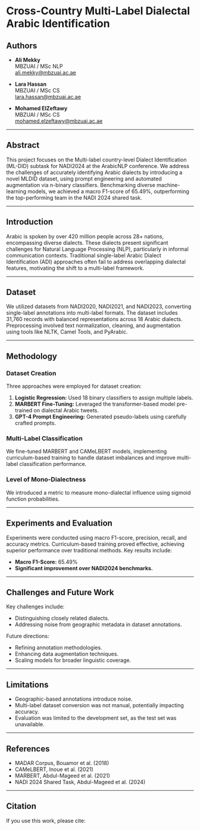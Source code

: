 # Cross-Country Multi-Label Dialectal Arabic Identification

## Authors
- **Ali Mekky**  
  MBZUAI / MSc NLP  
  [ali.mekky@mbzuai.ac.ae](mailto:ali.mekky@mbzuai.ac.ae)

- **Lara Hassan**  
  MBZUAI / MSc CS  
  [lara.hassan@mbzuai.ac.ae](mailto:lara.hassan@mbzuai.ac.ae)

- **Mohamed ElZeftawy**  
  MBZUAI / MSc CS  
  [mohamed.elzeftawy@mbzuai.ac.ae](mailto:mohamed.elzeftawy@mbzuai.ac.ae)

---

## Abstract
This project focuses on the Multi-label country-level Dialect Identification (ML-DID) subtask for NADI2024 at the ArabicNLP conference. We address the challenges of accurately identifying Arabic dialects by introducing a novel MLDID dataset, using prompt engineering and automated augmentation via n-binary classifiers. Benchmarking diverse machine-learning models, we achieved a macro F1-score of 65.49%, outperforming the top-performing team in the NADI 2024 shared task.

---

## Introduction
Arabic is spoken by over 420 million people across 28+ nations, encompassing diverse dialects. These dialects present significant challenges for Natural Language Processing (NLP), particularly in informal communication contexts. Traditional single-label Arabic Dialect Identification (ADI) approaches often fail to address overlapping dialectal features, motivating the shift to a multi-label framework.

---

## Dataset
We utilized datasets from NADI2020, NADI2021, and NADI2023, converting single-label annotations into multi-label formats. The dataset includes 31,760 records with balanced representations across 18 Arabic dialects. Preprocessing involved text normalization, cleaning, and augmentation using tools like NLTK, Camel Tools, and PyArabic.

---

## Methodology
### Dataset Creation
Three approaches were employed for dataset creation:
1. **Logistic Regression:** Used 18 binary classifiers to assign multiple labels.
2. **MARBERT Fine-Tuning:** Leveraged the transformer-based model pre-trained on dialectal Arabic tweets.
3. **GPT-4 Prompt Engineering:** Generated pseudo-labels using carefully crafted prompts.

### Multi-Label Classification
We fine-tuned MARBERT and CAMeLBERT models, implementing curriculum-based training to handle dataset imbalances and improve multi-label classification performance.

### Level of Mono-Dialectness
We introduced a metric to measure mono-dialectal influence using sigmoid function probabilities.

---

## Experiments and Evaluation
Experiments were conducted using macro F1-score, precision, recall, and accuracy metrics. Curriculum-based training proved effective, achieving superior performance over traditional methods. Key results include:
- **Macro F1-Score:** 65.49%
- **Significant improvement over NADI2024 benchmarks.**

---

## Challenges and Future Work
Key challenges include:
- Distinguishing closely related dialects.
- Addressing noise from geographic metadata in dataset annotations.

Future directions:
- Refining annotation methodologies.
- Enhancing data augmentation techniques.
- Scaling models for broader linguistic coverage.

---

## Limitations
- Geographic-based annotations introduce noise.
- Multi-label dataset conversion was not manual, potentially impacting accuracy.
- Evaluation was limited to the development set, as the test set was unavailable.

---

## References
- MADAR Corpus, Bouamor et al. (2018)
- CAMeLBERT, Inoue et al. (2021)
- MARBERT, Abdul-Mageed et al. (2021)
- NADI 2024 Shared Task, Abdul-Mageed et al. (2024)

---

## Citation
If you use this work, please cite:

